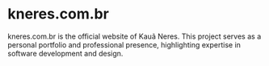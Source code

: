 # kneres.com.br
kneres.com.br is the official website of Kauã Neres. This project serves as a personal portfolio and professional presence, highlighting expertise in software development and design.
